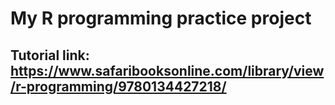 # My R programming practice project
## Tutorial link: https://www.safaribooksonline.com/library/view/r-programming/9780134427218/
